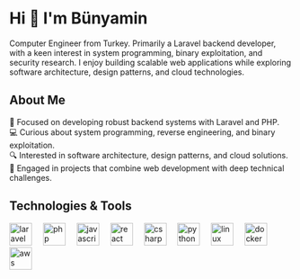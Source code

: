 <h1 align="left">Hi 👋 I'm Bünyamin</h1>

<p align="left">
Computer Engineer from Turkey. Primarily a Laravel backend developer, with a keen interest in system programming, binary exploitation, and security research. I enjoy building scalable web applications while exploring software architecture, design patterns, and cloud technologies.
</p>

###

<h2 align="left">About Me</h2>

<p align="left">
🚀 Focused on developing robust backend systems with Laravel and PHP.<br>
💻 Curious about system programming, reverse engineering, and binary exploitation.<br>
🔍 Interested in software architecture, design patterns, and cloud solutions.<br>
🌟 Engaged in projects that combine web development with deep technical challenges.
</p>

###

<h2 align="left">Technologies & Tools</h2>

<div align="left">
<img src="https://cdn.jsdelivr.net/gh/devicons/devicon/icons/laravel/laravel-original.svg" height="40" alt="laravel logo" />
<img width="12" />
<img src="https://cdn.jsdelivr.net/gh/devicons/devicon/icons/php/php-original.svg" height="40" alt="php logo" />
<img width="12" />
<img src="https://cdn.jsdelivr.net/gh/devicons/devicon/icons/javascript/javascript-original.svg" height="40" alt="javascript logo" />
<img width="12" />
<img src="https://cdn.jsdelivr.net/gh/devicons/devicon/icons/react/react-original.svg" height="40" alt="react logo" />
<img width="12" />
<img src="https://cdn.jsdelivr.net/gh/devicons/devicon/icons/csharp/csharp-original.svg" height="40" alt="csharp logo" />
<img width="12" />
<img src="https://cdn.jsdelivr.net/gh/devicons/devicon/icons/python/python-original.svg" height="40" alt="python logo" />
<img width="12" />
<img src="https://cdn.jsdelivr.net/gh/devicons/devicon/icons/linux/linux-original.svg" height="40" alt="linux logo" />
<img width="12" />
<img src="https://cdn.jsdelivr.net/gh/devicons/devicon/icons/docker/docker-original.svg" height="40" alt="docker logo" />
<img width="12" />
<img src="https://cdn.jsdelivr.net/gh/devicons/devicon/icons/amazonwebservices/amazonwebservices-original-wordmark.svg" height="40" alt="aws logo" />
</div>
